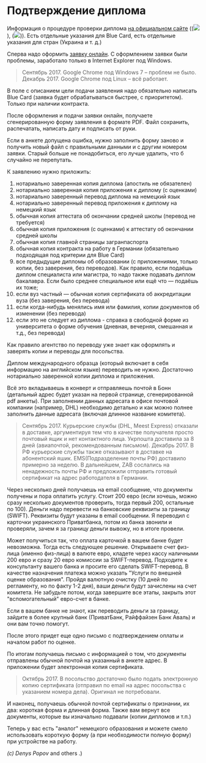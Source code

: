 # Подтверждение диплома

Информация о процедуре проверки диплома [на официальном сайте](https://www.kmk.org/kmk/information-in-english/statement-of-comparability-for-foreign-higher-education-qualifications.html) ((![](https://raw.githubusercontent.com/ru-de/faq/master/files/de.gif)), (![](https://raw.githubusercontent.com/ru-de/faq/master/files/en.gif))).
Есть отдельные указания для Blue Card, есть отдельные указания для стран (Украина и т. д.)

Сперва надо оформить [заявку онлайн](https://www.kmk.org/kmk/information-in-english/statement-of-comparability-for-foreign-higher-education-qualifications/application-and-fees/application-form.html).
С оформлением заявки были проблемы, заработало только в Internet Explorer под Windows.
> Сентябрь 2017. Google Chrome под Windows 7 – проблем не было.
> Декабрь 2017. Google Chrome под Linux – всё работает.

В поле с описанием цели подачи заявления надо обязательно написать Blue Card (заявка будет обрабатываться быстрее, с приоритетом). Только при наличии контракта.

После оформления и подачи заявки онлайн, получаете сгенерированную форму заявления в формате PDF. Файл сохранить, распечатать, написать дату и подписать от руки.

Если в анкете допущена ошибка, нужно заполнить форму заново и получить новый файл с правильными данными и с другим номером заявки. Старый больше не понадобиться, его лучше удалить, что б случайно не перепутать.

К заявлению нужно приложить:

1. нотариально заверенная копия диплома (апостиль не обязателен)
2. нотариально заверенная копия приложения к диплому (с оценками)
3. нотариально заверенный перевод диплома на немецкий язык
4. нотариально заверенный перевод приложения к диплому на немецкий язык
5. обычная копия аттестата об окончании средней школы (перевод не требуется)
6. обычная копия приложения (с оценками) к аттестату об окончании средней школы
7. обычная копия главной страницы загранпаспорта
8. обычная копия контракта на работу в Германии (обязательно подходящая под критерии для Blue Card)
9. все предыдущие дипломы об образовании (с приложениями, только копии, без заверения, без переводов). Как правило, если подаёшь диплом специалиста или магистра, то надо также подавать диплом бакалавра. Если было среднее специальное или ещё что — подаёшь их тоже;
10. если вуз частный — обычная копия сертификата об аккредитации вуза (без заверения, без перевода)
11. если когда-нибудь менялись имя или фамилия, копии документов об изменении (без перевода)
12. если это не следует из диплома - справка в свободной форме из университета о форме обучения (дневная, вечерняя, смешанная и т.д., без перевода)

Как правило агентство по переводу уже знает как оформлять и заверять копии и переводы для посольства.

Диплом международного образца (который включает в себя информацию на английском языке) переводить не нужно. Достаточно нотариально заверенной копии диплома и приложения.

Всё это вкладываешь в конверт и отправляешь почтой в Бонн (детальный адрес будет указан на первой странице, сгенерированной pdf анкеты). При заполнении данных адресата в офисе почтовой компании (например, DHL) необходимо детально и как можно полнее заполнить данные адресата (включая длинное название комитета).
> Сентябрь 2017. Курьерские службы (DHL, Meest Express) отказали в доставке, аргументируя тем что в качестве получателя просто почтовый ящик и нет контактного лица. Укрпошта доставила за 8 дней (авиапочтой, рекомендованным письмом).
> Декабрь 2017. В РФ курьерские службы также отказывают в доставке на абонентский яшик. EMS(Подразделение почты РФ) доставило примерно за неделю. В дальнейшем, ZAB сослались на ненадежность почты РФ и предложили отправить готовый сертификат на адрес работодателя в Германии.

Через несколько дней получаешь на email сообщение, что документы получены и пора оплатить услугу. Стоит 200 евро (если хочешь, можно сразу несколько документов проверить, тогда первый 200, остальные по 100). Деньги надо перевести на банковские реквизиты за границу (SWIFT). Реквизиты будут указаны в email сообщении. Я переводил с карточки украинского Приватбанка, потом из банка звонили и проверяли, зачем я за границу деньги вывожу, но в итоге провели.

Может получиться так, что оплата карточкой в вашем банке будет невозможна. Тогда есть следующее решение. Открываете счет физ-лица (именно физ-лица) в валюте евро, кладете через кассу наличными 200 евро и сразу 20 евро комиссии за SWIFT-перевод. Подходите к консультанту вашего банка и просите его сделать SWIFT-перевод. В качестве назначения платежа можно указать "Услуги по внешней оценке образования". Пройдя валютную очистку (10 дней по регламенту, но по факту 1-2 дня), ваши деньги будут зачислены на счет комитета. Не забудьте потом, когда завершите все этапы, закрыть этот "вспомогательный" евро-счет в банке.

Если в вашем банке не знают, как переводить деньги за границу, зайдите в более крупный банк (ПриватБанк, Райффайзен Банк Аваль) и они вам точно помогут.

После этого придет еще одно письмо с подтверждением оплаты и началом работ по оценке.

По итогам получаешь письмо с информацией о том, что документы отправлены обычной почтой на указанный в анкете адрес. В приложении будет электронная копия сертификата.
> Октябрь 2017. В посольство достаточно было подать электронную копию сертификата (отправил по email на адрес посольства с указанием номера дела). Оригинал не потребовали.

И наконец, получаешь обычной почтой сертификаты о признании, их два: короткая форма и длинная форма.
Также вам вернут все документы, которые вы изначально подавали (копии дипломов и т.п.)

Теперь у вас есть "аналог" немецкого образования и можете смело использовать короткую форму (а при необходимости полную форму) при устройстве на работу.



*(c) Denys Popov* and others .)
